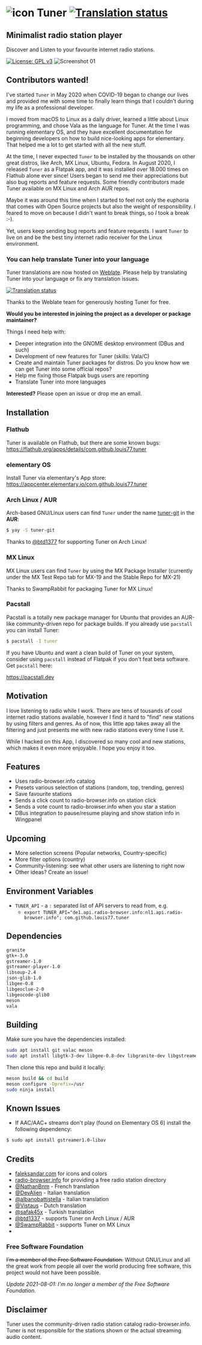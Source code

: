 # ![icon](docs/logo_01.png) Tuner [![Translation status](https://hosted.weblate.org/widgets/tuner/-/tuner-ui/svg-badge.svg)](https://hosted.weblate.org/engage/tuner/)

## Minimalist radio station player
Discover and Listen to your favourite internet radio stations.

[![License: GPL v3](https://img.shields.io/badge/License-GPL%20v3-blue.svg)](http://www.gnu.org/licenses/gpl-3.0)
![Screenshot 01](docs/screen_dark_1.4.2.png?raw=true)

## Contributors wanted!

I've started `Tuner` in May 2020 when COVID-19 began to change our lives and provided me with some time to finally learn things that I couldn't during my life as a professional developer. 

I moved from macOS to Linux as a daily driver, learned a little about Linux programming, and chose Vala as the language for Tuner. At the time I was running elementary OS, and they have excellent documentation for beginning developers on how to build nice-looking apps for elementary. That helped me a lot to get started with all the new stuff.

At the time, I never expected `Tuner` to be installed by the thousands on other great distros, like Arch, MX Linux, Ubuntu, Fedora. In August 2020, I released `Tuner` as a Flatpak app, and it was installed over 18.000 times on Flathub alone ever since! Users began to send me their appreciations but also bug reports and feature requests. Some friendly contributors made Tuner available on MX Linux and Arch AUR repos. 

Maybe it was around this time when I started to feel not only the euphoria that comes with Open Source projects but also the weight of responsibility. I feared to move on because I didn't want to break things, so *I* took a break :-). 

Yet, users keep sending bug reports and feature requests. I want `Tuner` to live on and be the best tiny internet radio receiver for the Linux environment. 

### You can help translate Tuner into your language

Tuner translations are now hosted on [Weblate](https://hosted.weblate.org/engage/tuner/). Please help by translating Tuner into your language or fix any translation issues.

[![Translation status](https://hosted.weblate.org/widgets/tuner/-/tuner-ui/multi-auto.svg)](https://hosted.weblate.org/engage/tuner/)

Thanks to the Weblate team for generously hosting Tuner for free.


**Would you be interested in joining the project as a developer or package maintainer?**

Things I need help with:

- Deeper integration into the GNOME desktop environment (DBus and such)
- Development of new features for Tuner (skills: Vala/C)
- Create and maintain Tuner packages for distros. Do you know how we can get Tuner into some official repos?
- Help me fixing those Flatpak bugs users are reporting
- Translate Tuner into more languages

**Interested?** Please open an issue or drop me an email.

## Installation

### Flathub

Tuner is available on Flathub, but there are some known bugs:
https://flathub.org/apps/details/com.github.louis77.tuner

### elementary OS

Install Tuner via elementary's App store:
https://appcenter.elementary.io/com.github.louis77.tuner

### Arch Linux / AUR
Arch-based GNU/Linux users can find `Tuner` under the name [tuner-git](https://aur.archlinux.org/packages/tuner-git/) in the **AUR**:

```sh
$ yay -S tuner-git
```
Thanks to [@btd1377](https://github.com/btd1337) for supporting Tuner on Arch Linux!

### MX Linux
MX Linux users can find `Tuner` by using the MX Package Installer (currently under the MX Test Repo tab for MX-19 and the Stable Repo for MX-21)

Thanks to SwampRabbit for packaging Tuner for MX Linux!

### Pacstall
Pacstall is a totally new package manager for Ubuntu that provides an AUR-like community-driven repo for package builds. If you already use `pacstall` you can install Tuner:

```sh
$ pacstall -I tuner
```

If you have Ubuntu and want a clean build of Tuner on your system, consider using `pacstall` instead of Flatpak if you don't feat beta software. Get `pacstall` here:

https://pacstall.dev


## Motivation

I love listening to radio while I work. There are tens of tousands of cool internet radio stations available, however I find it hard to "find" new stations by using filters and genres. As of now, this little app takes away all the filtering and just presents me with new radio stations every time I use it.

While I hacked on this App, I discovered so many cool and new stations, which makes it even more enjoyable. I hope you enjoy it too.

## Features

- Uses radio-browser.info catalog
- Presets various selection of stations (random, top, trending, genres)
- Save favourite stations
- Sends a click count to radio-browser.info on station click
- Sends a vote count to radio-browser.info when you star a station
- DBus integration to pause/resume playing and show station info in Wingpanel

## Upcoming

- More selection screens (Popular networks, Country-specific)
- More filter options (country)
- Community-listening: see what other users are listening to right now
- Other ideas? Create an issue!

## Environment Variables

* `TUNER_API` - a `:` separated list of API servers to read from, e.g.
    * `export TUNER_API="de1.api.radio-browser.info:nl1.api.radio-browser.info"; com.github.louis77.tuner`

## Dependencies

```bash
granite
gtk+-3.0
gstreamer-1.0
gstreamer-player-1.0
libsoup-2.4
json-glib-1.0
libgee-0.8
libgeoclue-2-0
libgeocode-glib0
meson
vala
```

## Building

Make sure you have the dependencies installed:

```bash
sudo apt install git valac meson
sudo apt install libgtk-3-dev libgee-0.8-dev libgranite-dev libgstreamer1.0-dev libgstreamer-plugins-bad1.0-dev libsoup2.4-dev libjson-glib-dev libgeoclue-2-dev libgeocode-glib-dev
```

Then clone this repo and build it locally:

```bash
meson build && cd build
meson configure -Dprefix=/usr
sudo ninja install
```

## Known Issues

- If AAC/AAC+ streams don't play (found on Elementary OS 6) install the following dependency:

```sh
$ sudo apt install gstreamer1.0-libav
```

## Credits

- [faleksandar.com](https://faleksandar.com/) for icons and colors
- [radio-browser.info](http://www.radio-browser.info) for providing a free radio station directory
- [@NathanBnm](https://github.com/NathanBnm) - French translation
- [@DevAlien](https://github.com/DevAlien) - Italian translation 
- [@albanobattistella](https://github.com/albanobattistella) - Italian translation
- [@Vistaus](https://github.com/Vistaus) - Dutch translation
- [@safak45x](https://github.com/safak45x) - Turkish translation
- [@btd1337](https://github.com/btd1337) - supports Tuner on Arch Linux / AUR
- [@SwampRabbit](https://github.com/SwampRabbit) - supports Tuner on MX Linux
- 

### Free Software Foundation

~~I'm a member of the Free Software Foundation.~~ Without GNU/Linux and all the great
work from people all over the world producing free software, this project would
not have been possible.

*Update 2021-08-01: I'm no longer a member of the Free Software Foundation.*

## Disclaimer

Tuner uses the community-driven radio station catalog radio-browser.info. Tuner
is not responsible for the stations shown or the actual streaming audio content.

